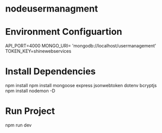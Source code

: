 # nodeusermanagment

Environment Configuartion
============================

API_PORT=4000
MONGO_URI= 'mongodb://localhost/usermanagement'
TOKEN_KEY=shinewebservices


Install Dependencies
======================
npm install 
npm install mongoose express jsonwebtoken dotenv bcryptjs 
npm install nodemon -D


Run Project
============
npm run dev
